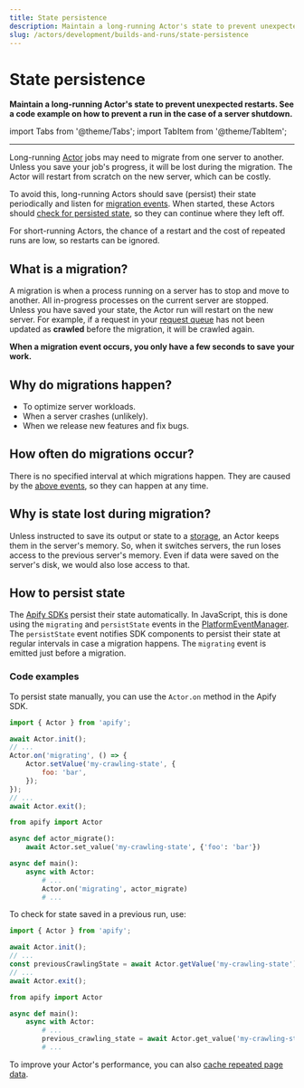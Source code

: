 ```yaml
---
title: State persistence
description: Maintain a long-running Actor's state to prevent unexpected restarts. See a code example on how to prevent a run in the case of a server shutdown.
slug: /actors/development/builds-and-runs/state-persistence
---
```


# [](#state-persistence)State persistence

**Maintain a long-running Actor's state to prevent unexpected restarts. See a code example on how to prevent a run in the case of a server shutdown.**

import Tabs from '@theme/Tabs';
import TabItem from '@theme/TabItem';

---

Long-running [Actor](../../index.mdx) jobs may need to migrate from one server to another. Unless you save your job's progress, it will be lost during the migration. The Actor will restart from scratch on the new server, which can be costly.

To avoid this, long-running Actors should save (persist) their state periodically and listen for [migration events](/sdk/js/api/apify/class/PlatformEventManager). When started, these Actors should [check for persisted state](#code-examples), so they can continue where they left off.

For short-running Actors, the chance of a restart and the cost of repeated runs are low, so restarts can be ignored.

## [](#what-is-a-migration)What is a migration?

A migration is when a process running on a server has to stop and move to another. All in-progress processes on the current server are stopped. Unless you have saved your state, the Actor run will restart on the new server. For example, if a request in your [request queue](../../../storage/request_queue.md) has not been updated as **crawled** before the migration, it will be crawled again.

**When a migration event occurs, you only have a few seconds to save your work.**

## [](#why-do-migrations-happen)Why do migrations happen?

- To optimize server workloads.
- When a server crashes (unlikely).
- When we release new features and fix bugs.

## [](#how-often-do-migrations-occur)How often do migrations occur?

There is no specified interval at which migrations happen. They are caused by the [above events](#why-do-migrations-happen), so they can happen at any time.

## [](#why-is-state-lost-during-migration)Why is state lost during migration?

Unless instructed to save its output or state to a [storage](../../../storage/index.md), an Actor keeps them in the server's memory. So, when it switches servers, the run loses access to the previous server's memory. Even if data were saved on the server's disk, we would also lose access to that.

## [](#how-to-persist-state)How to persist state

The [Apify SDKs](/sdk) persist their state automatically. In JavaScript, this is done using the `migrating` and `persistState` events in the [PlatformEventManager](/sdk/js/api/apify/class/PlatformEventManager). The `persistState` event notifies SDK components to persist their state at regular intervals in case a migration happens. The `migrating` event is emitted just before a migration.

### [](#code-examples)Code examples

To persist state manually, you can use the `Actor.on` method in the Apify SDK.

<Tabs groupId="main">
<TabItem value="JavaScript" label="JavaScript">

```js
import { Actor } from 'apify';

await Actor.init();
// ...
Actor.on('migrating', () => {
    Actor.setValue('my-crawling-state', {
        foo: 'bar',
    });
});
// ...
await Actor.exit();
```

</TabItem>
<TabItem value="Python" label="Python">

```python
from apify import Actor

async def actor_migrate():
    await Actor.set_value('my-crawling-state', {'foo': 'bar'})

async def main():
    async with Actor:
        # ...
        Actor.on('migrating', actor_migrate)
        # ...
```

</TabItem>
</Tabs>

To check for state saved in a previous run, use:

<Tabs groupId="main">
<TabItem value="JavaScript" label="JavaScript">

```js
import { Actor } from 'apify';

await Actor.init();
// ...
const previousCrawlingState = await Actor.getValue('my-crawling-state') || {};
// ...
await Actor.exit();
```

</TabItem>
<TabItem value="Python" label="Python">

```python
from apify import Actor

async def main():
    async with Actor:
        # ...
        previous_crawling_state = await Actor.get_value('my-crawling-state')
        # ...
```

</TabItem>
</Tabs>

To improve your Actor's performance, you can also [cache repeated page data](/academy/expert-scraping-with-apify/saving-useful-stats).
